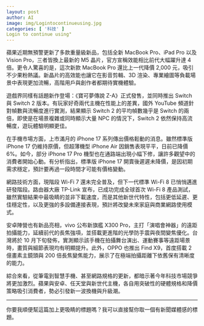 ```yaml
---
layout: post
author: AI
image: img/Logintocontinueusing.jpg
categories: [ '科技' ]
Login to continue using"
---
```

蘋果近期無預警更新了多款重量級新品，包括全新 MacBook Pro、iPad Pro 以及 Vision Pro，三者皆換上最新的 M5 晶片，官方宣稱效能相比前代大幅躍升達 4 倍。更令人驚喜的是，這次新款 MacBook Pro 還比上一代降價 2,000 元，吸引不少果粉熱議。新晶片的高效能也讓它在影音剪輯、3D 渲染、專業繪圖等負載場景中表現更加流暢，高階用戶與創作者都期待實機體驗。

遊戲界同樣有話題新作登場：《寶可夢傳說 Z-A》正式發售，並同時推出 Switch 與 Switch 2 版本。有玩家好奇兩代主機在性能上的差異，國外 YouTube 頻道針對幀數與流暢度進行實測，結果顯示 Switch 2 的平均幀數幾乎是 Switch 的兩倍，即使是在場景複雜或同時顯示大量 NPC 的情況下，Switch 2 依然保持高流暢度，遊玩體驗明顯更佳。

在手機市場方面，上市滿月的 iPhone 17 系列傳出價格鬆動的消息。雖然標準版 iPhone 17 仍維持原價，但超薄機型 iPhone Air 因銷售表現平平，日前已降價 6%。如今，部分 iPhone 17 Pro 機型也在通路端出現小幅下修，讓許多觀望中的消費者開始心動。有分析指出，標準版 iPhone 17 開賣後遲遲未降價，是因初期需求穩定，預計要再過一段時間才可能有價格變動。

網路技術方面，現階段 Wi-Fi 7 還未完全普及，但下一代標準 Wi-Fi 8 已悄悄邁進研發階段。路由器大廠 TP-Link 宣布，已成功完成全球首次 Wi-Fi 8 產品測試，雖然實驗結果中最吸睛的並非下載速度，而是其他新世代特性，包括更低延遲、更佳穩定性，以及更強的多設備連接表現，預計將改變未來家庭與商業網路使用模式。

安卓陣營也有新品亮相，vivo 公布新旗艦 X300 Pro，主打「演唱會神器」的遠距拍攝能力，延續前代的長焦強項，並搭載更進階的光學防手震與夜間變焦優化。台灣將於 10 月下旬發佈，實測顯示該手機在拍攝舞台演出、運動賽事等遠距場景時，畫質與細節表現均有明顯提升。此外，OPPO 也推出 Find X9，首度搭載 2 億畫素主鏡頭與 200 倍長焦變焦能力，展示了在極端拍攝距離下依舊保有清晰度的能力。

綜合來看，從筆電到智慧手機、甚至網路規格的更新，都暗示著今年科技市場競爭將更加激烈。蘋果與安卓、任天堂與新世代主機，各自用突破性的硬體規格和降價策略吸引消費者，勢必引發新一波換機與升級潮。  

---

你要我順便幫這篇加上更吸睛的標題嗎？我可以直接幫你取一個有新聞媒體感的標題。
